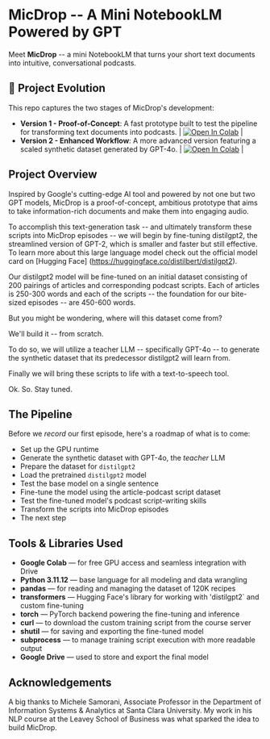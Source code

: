 # MicDrop -- A Mini NotebookLM Powered by GPT

Meet **MicDrop** -- a mini NotebookLM that turns your short text documents into intuitive, conversational podcasts.

## 🚧 Project Evolution

This repo captures the two stages of MicDrop's development:

- **Version 1 - Proof-of-Concept**: A fast prototype built to test the pipeline for transforming text documents into podcasts. | [![Open In Colab](https://colab.research.google.com/assets/colab-badge.svg)](https://colab.research.google.com/drive/177J6947KLG3UtF3ZdulVNKG8FaHvZQYS?usp=sharing) |
- **Version 2 - Enhanced Workflow**: A more advanced version featuring a scaled synthetic dataset generated by GPT-4o. | [![Open In Colab](https://colab.research.google.com/assets/colab-badge.svg)](https://colab.research.google.com/drive/101MJhSnomGYCt2G0xmW8XN0IT9kNHPVk) |

## Project Overview

Inspired by Google's cutting-edge AI tool and powered by not one but two GPT models, MicDrop is a proof-of-concept, ambitious prototype that aims to take information-rich documents and make them into engaging audio.

To accomplish this text-generation task -- and ultimately transform these scripts into MicDrop episodes -- we will begin by fine-tuning distilgpt2, the streamlined version of GPT-2, which is smaller and faster but still effective. To learn more about this large language model check out the official model card on [Hugging Face] (https://huggingface.co/distilbert/distilgpt2).

Our distilgpt2 model will be fine-tuned on an initial dataset consisting of 200 pairings of articles and corresponding podcast scripts. Each of articles is 250-300 words and each of the scripts -- the foundation for our bite-sized episodes -- are 450-600 words.

But you might be wondering, where will this dataset come from?

We'll build it -- from scratch.

To do so, we will utilize a teacher LLM -- specifically GPT-4o -- to generate the synthetic dataset that its predecessor distilgpt2 will learn from.

Finally we will bring these scripts to life with a text-to-speech tool.

Ok. So. Stay tuned.

## The Pipeline

Before we *record* our first episode, here's a roadmap of what is to come:

- Set up the GPU runtime
- Generate the synthetic dataset with GPT-4o, the *teacher* LLM
- Prepare the dataset for `distilgpt2`
- Load the pretrained `distilgpt2` model
- Test the base model on a single sentence
- Fine-tune the model using the article-podcast script dataset
- Test the fine-tuned model's podcast script-writing skills
- Transform the scripts into MicDrop episodes
- The next step

## Tools & Libraries Used

- **Google Colab** — for free GPU access and seamless integration with Drive  
- **Python 3.11.12** — base language for all modeling and data wrangling  
- **pandas** — for reading and managing the dataset of 120K recipes  
- **transformers** — Hugging Face's library for working with 'distilgpt2` and custom fine-tuning  
- **torch** — PyTorch backend powering the fine-tuning and inference  
- **curl** — to download the custom training script from the course server  
- **shutil** — for saving and exporting the fine-tuned model  
- **subprocess** — to manage training script execution with more readable output  
- **Google Drive** — used to store and export the final model

## Acknowledgements

A big thanks to Michele Samorani, Associate Professor in the Department of Information Systems & Analytics at Santa Clara University. My work in his NLP course at the Leavey School of Business was what sparked the idea to build MicDrop.
